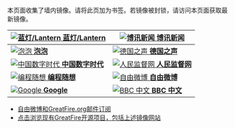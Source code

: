 本页面收集了墙内镜像。请将此页加为书签。若镜像被封锁，请访问本页面获取最新镜像。

[![蓝灯/Lantern](https://raw.githubusercontent.com/greatfire/z/master/lantern.png "以及自由微博和GreatFire.org官方中文论坛 - 免翻墙镜像") **蓝灯/Lantern**](https://lantern.global.ssl.fastly.net/ "以及自由微博和GreatFire.org官方中文论坛 - 免翻墙镜像") | [![博讯新闻](https://raw.githubusercontent.com/greatfire/z/master/boxun.png "博讯新闻 - 免翻墙镜像") **博讯新闻**](https://dwql015inscdy.cloudfront.net/ "博讯新闻 - 免翻墙镜像")
------------- | -------------
[![泡泡](https://raw.githubusercontent.com/greatfire/z/master/paopao.png "泡泡 - 未经审查的互联网信息 - 免翻墙镜像") **泡泡**](https://pp6.global.ssl.fastly.net/ "泡泡 - 未经审查的互联网信息 - 免翻墙镜像") | [![德国之声](https://raw.githubusercontent.com/greatfire/z/master/dw.png "德国之声 - 免翻墙镜像") **德国之声**](https://d1iehmrcgpeq4c.cloudfront.net/ "德国之声 - 免翻墙镜像")
[![中国数字时代](https://raw.githubusercontent.com/greatfire/z/master/cdt.png "中国数字时代 - 免翻墙镜像") **中国数字时代**](https://d3gzwiioqqrfid.cloudfront.net/ "中国数字时代 - 免翻墙镜像") | [![人民监督网](https://raw.githubusercontent.com/greatfire/z/master/renminjianduwang.png "人民监督网 - 免翻墙镜像") **人民监督网**](https://d2v4451an2o2d1.cloudfront.net/ "人民监督网 - 免翻墙镜像")
[![编程随想](https://raw.githubusercontent.com/greatfire/z/master/programthink.png "编程随想的博客 - 免翻墙镜像") **编程随想**](https://pt7.global.ssl.fastly.net/ "编程随想的博客 - 免翻墙镜像") | [![自由微博](https://raw.githubusercontent.com/greatfire/z/master/freeweibo.png "自由微博 - 匿名和不受屏蔽的新浪微博搜索 - 免翻墙镜像") **自由微博**](https://d3tyjw7xu8h60p.cloudfront.net/ "自由微博 - 匿名和不受屏蔽的新浪微博搜索 - 免翻墙镜像")
[![Google](https://raw.githubusercontent.com/greatfire/z/master/google.png "Google - 免翻墙镜像") **Google**](https://google2.global.ssl.fastly.net/ "Google - 免翻墙镜像") | [![BBC 中文](https://raw.githubusercontent.com/greatfire/z/master/bbc.png "BBC 中文 - 免翻墙镜像") **BBC 中文**](https://deaobni15v34x.cloudfront.net/ "BBC 中文 - 免翻墙镜像")


* [自由微博和GreatFire.org邮件订阅](https://b.us7.list-manage.com/subscribe?u=854fca58782082e0cbdf204a0&id=c78949b93c)
* [点击浏览现有GreatFire开源项目，包括上述镜像网站](https://github.com/greatfire/wiki/wiki)
